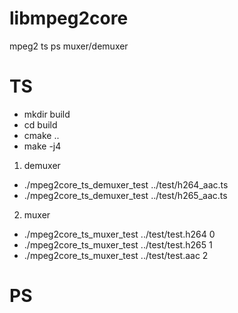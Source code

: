 # libmpeg2core
mpeg2 ts ps muxer/demuxer
# TS
* mkdir build
* cd build
* cmake ..
* make -j4
1. demuxer
* ./mpeg2core_ts_demuxer_test ../test/h264_aac.ts
* ./mpeg2core_ts_demuxer_test ../test/h265_aac.ts
2. muxer
* ./mpeg2core_ts_muxer_test ../test/test.h264 0
* ./mpeg2core_ts_muxer_test ../test/test.h265 1
* ./mpeg2core_ts_muxer_test ../test/test.aac 2
# PS
